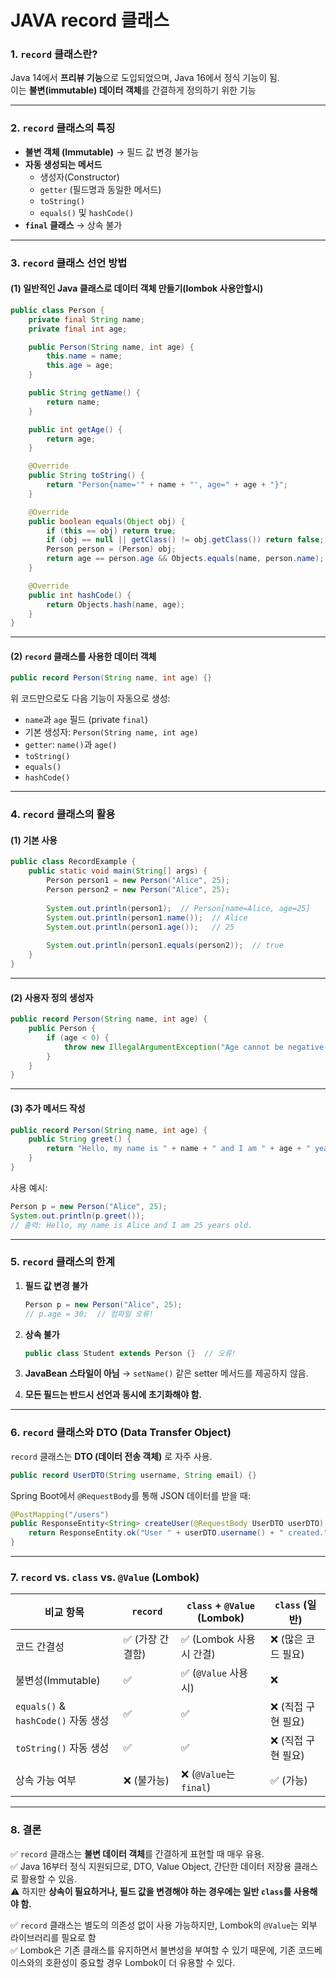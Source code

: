 # JAVA record 클래스

### **1. `record` 클래스란?**

Java 14에서 **프리뷰 기능**으로 도입되었으며, Java 16에서 정식 기능이 됨.\
이는 **불변(immutable) 데이터 객체**를 간결하게 정의하기 위한 기능

***

### **2. `record` 클래스의 특징**

* **불변 객체 (Immutable)** → 필드 값 변경 불가능
* **자동 생성되는 메서드**
  * 생성자(Constructor)
  * `getter` (필드명과 동일한 메서드)
  * `toString()`
  * `equals()` 및 `hashCode()`
* **`final` 클래스** → 상속 불가

***

### **3. `record` 클래스 선언 방법**

#### **(1) 일반적인 Java 클래스로 데이터 객체 만들기(lombok 사용안할시)**

```java
public class Person {
    private final String name;
    private final int age;

    public Person(String name, int age) {
        this.name = name;
        this.age = age;
    }

    public String getName() {
        return name;
    }

    public int getAge() {
        return age;
    }

    @Override
    public String toString() {
        return "Person{name='" + name + "', age=" + age + "}";
    }

    @Override
    public boolean equals(Object obj) {
        if (this == obj) return true;
        if (obj == null || getClass() != obj.getClass()) return false;
        Person person = (Person) obj;
        return age == person.age && Objects.equals(name, person.name);
    }

    @Override
    public int hashCode() {
        return Objects.hash(name, age);
    }
}
```

***

#### **(2) `record` 클래스를 사용한 데이터 객체**

```java
public record Person(String name, int age) {}
```

위 코드만으로도 다음 기능이 자동으로 생성:

* `name`과 `age` 필드 (private `final`)
* 기본 생성자: `Person(String name, int age)`
* `getter`: `name()`과 `age()`
* `toString()`
* `equals()`
* `hashCode()`

***

### **4. `record` 클래스의 활용**

#### **(1) 기본 사용**

```java
public class RecordExample {
    public static void main(String[] args) {
        Person person1 = new Person("Alice", 25);
        Person person2 = new Person("Alice", 25);
        
        System.out.println(person1);  // Person[name=Alice, age=25]
        System.out.println(person1.name());  // Alice
        System.out.println(person1.age());   // 25
        
        System.out.println(person1.equals(person2));  // true
    }
}
```

***

#### **(2) 사용자 정의 생성자**

```java
public record Person(String name, int age) {
    public Person {
        if (age < 0) {
            throw new IllegalArgumentException("Age cannot be negative.");
        }
    }
}
```

***

#### **(3) 추가 메서드 작성**

```java
public record Person(String name, int age) {
    public String greet() {
        return "Hello, my name is " + name + " and I am " + age + " years old.";
    }
}
```

사용 예시:

```java
Person p = new Person("Alice", 25);
System.out.println(p.greet());
// 출력: Hello, my name is Alice and I am 25 years old.
```

***

### **5. `record` 클래스의 한계**

1.  **필드 값 변경 불가**

    ```java
    Person p = new Person("Alice", 25);
    // p.age = 30;  // 컴파일 오류!
    ```
2.  **상속 불가**

    ```java
    public class Student extends Person {}  // 오류!
    ```
3. **JavaBean 스타일이 아님** → `setName()` 같은 setter 메서드를 제공하지 않음.
4. **모든 필드는 반드시 선언과 동시에 초기화해야 함.**

***

### **6. `record` 클래스와 DTO (Data Transfer Object)**

`record` 클래스는 **DTO (데이터 전송 객체)** 로 자주 사용.

```java
public record UserDTO(String username, String email) {}
```

Spring Boot에서 `@RequestBody`를 통해 JSON 데이터를 받을 때:

```java
@PostMapping("/users")
public ResponseEntity<String> createUser(@RequestBody UserDTO userDTO) {
    return ResponseEntity.ok("User " + userDTO.username() + " created.");
}
```

***

### **7. `record` vs. `class` vs. `@Value` (Lombok)**

| 비교 항목                           | `record`   | `class` + `@Value` (Lombok) | `class` (일반) |
| ------------------------------- | ---------- | --------------------------- | ------------ |
| 코드 간결성                          | ✅ (가장 간결함) | ✅ (Lombok 사용 시 간결)          | ❌ (많은 코드 필요) |
| 불변성(Immutable)                  | ✅          | ✅ (`@Value` 사용 시)           | ❌            |
| `equals()` & `hashCode()` 자동 생성 | ✅          | ✅                           | ❌ (직접 구현 필요) |
| `toString()` 자동 생성              | ✅          | ✅                           | ❌ (직접 구현 필요) |
| 상속 가능 여부                        | ❌ (불가능)    | ❌ (`@Value`는 `final`)       | ✅ (가능)       |

***

### **8. 결론**

✅ `record` 클래스는 **불변 데이터 객체**를 간결하게 표현할 때 매우 유용.\
✅ Java 16부터 정식 지원되므로, DTO, Value Object, 간단한 데이터 저장용 클래스로 활용할 수 있음.\
⚠️ 하지만 **상속이 필요하거나, 필드 값을 변경해야 하는 경우에는 일반 `class`를 사용해야 함.**

✅ `record` 클래스는 별도의 의존성 없이 사용 가능하지만, Lombok의 `@Value`는 외부 라이브러리를 필요로 함\
✅ Lombok은 기존 클래스를 유지하면서 불변성을 부여할 수 있기 때문에, 기존 코드베이스와의 호환성이 중요할 경우 Lombok이 더 유용할 수 있다.
